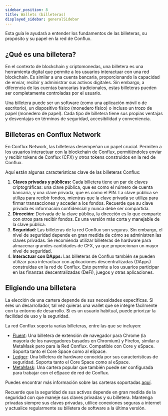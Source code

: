 ```yaml
---
sidebar_position: 8
title: Wallets (billeteras)
displayed_sidebar: generalSidebar
---
```


Esta guía le ayudará a entender los fundamentos de las billeteras, su propósito y su papel en la red de Conflux.

## ¿Qué es una billetera?

En el contexto de blockchain y criptomonedas, una billetera es una herramienta digital que permite a los usuarios interactuar con una red blockchain. Es similar a una cuenta bancaria, proporcionando la capacidad de enviar, recibir y administrar sus activos digitales. Sin embargo, a diferencia de las cuentas bancarias tradicionales, estas billeteras pueden ser completamente controladas por el usuario.

Una billetera puede ser un software (como una aplicación móvil o de escritorio), un dispositivo físico (monedero físico) o incluso un trozo de papel (monedero de papel). Cada tipo de billetera tiene sus propias ventajas y desventajas en términos de seguridad, accesibilidad y conveniencia.

## Billeteras en Conflux Network

En Conflux Network, las billeteras desempeñan un papel crucial. Permiten a los usuarios interactuar con la blockchain de Conflux, permitiéndoles enviar y recibir tokens de Conflux (CFX) y otros tokens construidos en la red de Conflux.

Aquí están algunas características clave de las billeteras Conflux:

1. **Claves privadas y públicas:** Cada billetera tiene un par de claves criptográficas: una clave pública, que es como el número de cuenta bancaria, y una clave privada, que es como el PIN. La clave pública se utiliza para recibir fondos, mientras que la clave privada se utiliza para firmar transacciones y acceder a los fondos. Recuerde que su clave privada es información confidencial y nunca debe ser compartida.
2. **Dirección:** Derivada de la clave pública, la dirección es lo que comparte con otros para recibir fondos. Es una versión más corta y manejable de la clave pública.
3. **Seguridad:** Las billeteras de la red Conflux son seguras. Sin embargo, el nivel de seguridad depende en gran medida de cómo se administren las claves privadas. Se recomienda utilizar billeteras de hardware para almacenar grandes cantidades de CFX, ya que proporcionan un mayor nivel de seguridad.
4. **Interactuar con DApps:** Las billeteras de Conflux también se pueden utilizar para interactuar con aplicaciones descentralizadas (DApps) construidas en la red de Conflux. Esto permite a los usuarios participar en las finanzas descentralizadas (DeFi), juegos y otras aplicaciones.

## Eligiendo una billetera

La elección de una cartera depende de sus necesidades específicas. Si eres un desarrollador, tal vez quieras una wallet que se integre fácilmente con tu entorno de desarrollo. Si es un usuario habitual, puede priorizar la facilidad de uso y la seguridad.

La red Conflux soporta varias billeteras, entre las que se incluyen:

- [Fluent](../tutorials/wallets/fluent.md): Una billetera de extensión de navegador para Chrome (la mayoría de los navegadores basados en Chromium) y Firefox, similar a MetaMask pero para la Red Conflux. Compatible con Core y eSpace. Soporta tanto el Core Space como al eSpace.
- [Ledger](../tutorials/wallets/ledger.md): Una billetera de hardware conocida por sus características de seguridad. Soporta tanto el Core Space como al eSpace.
- [MetaMask](../../espace/UserGuide.md): Una cartera popular que también puede ser configurada para trabajar con el eSpace de red de Conflux.

Puedes encontrar más información sobre las carteras soportadas [aquí](../tutorials/wallets/wallets.mdx).

Recuerde que la seguridad de sus activos depende en gran medida de la seguridad con que maneje sus claves privadas y su billetera. Mantenga privadas siempre sus claves privadas, utilice conexiones seguras a internet y actualice regularmente su billetera de software a la última versión.
